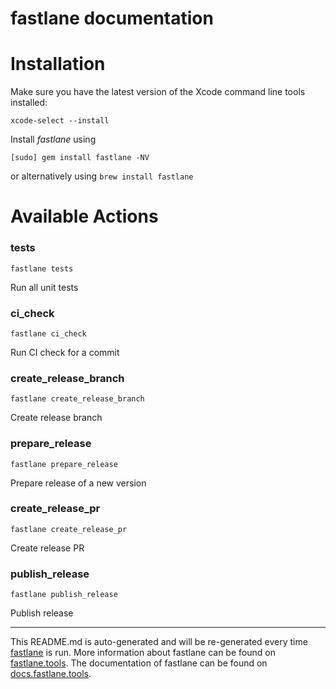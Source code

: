 fastlane documentation
================
# Installation

Make sure you have the latest version of the Xcode command line tools installed:

```
xcode-select --install
```

Install _fastlane_ using
```
[sudo] gem install fastlane -NV
```
or alternatively using `brew install fastlane`

# Available Actions
### tests
```
fastlane tests
```
Run all unit tests
### ci_check
```
fastlane ci_check
```
Run CI check for a commit
### create_release_branch
```
fastlane create_release_branch
```
Create release branch
### prepare_release
```
fastlane prepare_release
```
Prepare release of a new version
### create_release_pr
```
fastlane create_release_pr
```
Create release PR
### publish_release
```
fastlane publish_release
```
Publish release

----

This README.md is auto-generated and will be re-generated every time [fastlane](https://fastlane.tools) is run.
More information about fastlane can be found on [fastlane.tools](https://fastlane.tools).
The documentation of fastlane can be found on [docs.fastlane.tools](https://docs.fastlane.tools).
